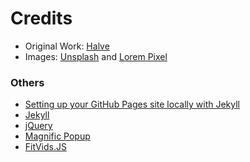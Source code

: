 # Credits
- Original Work: [Halve](https://github.com/TaylanTatli/Halve)
- Images: [Unsplash](https://unsplash.com/) and [Lorem Pixel](http://lorempixel.com)

### Others
- [Setting up your GitHub Pages site locally with Jekyll](https://help.github.com/en/articles/setting-up-your-github-pages-site-locally-with-jekyll)
- [Jekyll](http://jekyllrb.com/)
- [jQuery](http://jquery.com/)
- [Magnific Popup](http://dimsemenov.com/plugins/magnific-popup/)
- [FitVids.JS](http://fitvidsjs.com/)
